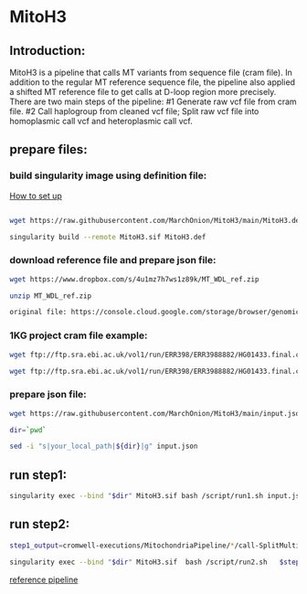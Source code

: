 # MitoH3

## Introduction:

MitoH3 is a pipeline that calls MT variants from sequence file (cram file). In addition to the regular MT reference sequence file, the pipeline also applied a shifted MT reference file to get calls at D-loop region more precisely. There are two main steps of the pipeline: #1 Generate raw vcf file from cram file. #2 Call haplogroup from cleaned vcf file; Split raw vcf file into homoplasmic call vcf and heteroplasmic call vcf.


## prepare files:

### build singularity image using definition file:

[How to set up](https://docs.sylabs.io/guides/latest/user-guide/signNverify.html#)
```bash

wget https://raw.githubusercontent.com/MarchOnion/MitoH3/main/MitoH3.def

singularity build --remote MitoH3.sif MitoH3.def
```

### download reference file and prepare json file:
```bash
wget https://www.dropbox.com/s/4u1mz7h7ws1z89k/MT_WDL_ref.zip

unzip MT_WDL_ref.zip

original file: https://console.cloud.google.com/storage/browser/genomics-public-data/references/hg38/v0/chrM;tab=objects?prefix=&forceOnObjectsSortingFiltering=false

```

### 1KG project cram file example:
```bash
wget ftp://ftp.sra.ebi.ac.uk/vol1/run/ERR398/ERR3988882/HG01433.final.cram

wget ftp://ftp.sra.ebi.ac.uk/vol1/run/ERR398/ERR3988882/HG01433.final.cram.crai
```

### prepare json file:
```bash
wget https://raw.githubusercontent.com/MarchOnion/MitoH3/main/input.json

dir=`pwd`

sed -i "s|your_local_path|${dir}|g" input.json 
```


## run step1:
```bash
singularity exec --bind "$dir" MitoH3.sif bash /script/run1.sh input.json
```


## run step2:
```bash
step1_output=cromwell-executions/MitochondriaPipeline/*/call-SplitMultiAllelicSites/execution/*.final.split.vcf

singularity exec --bind "$dir" MitoH3.sif  bash /script/run2.sh   $step1_output    prefix  0.05 0.95
```


[reference pipeline](https://github.com/broadinstitute/gatk/tree/master/scripts/mitochondria_m2_wdl)


